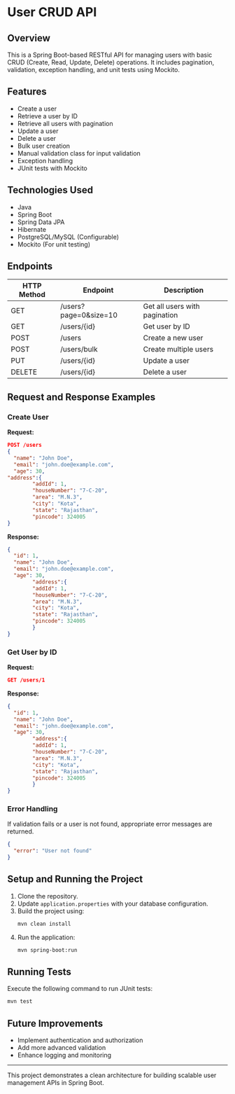 # User CRUD API

## Overview
This is a Spring Boot-based RESTful API for managing users with basic CRUD (Create, Read, Update, Delete) operations. It includes pagination, validation, exception handling, and unit tests using Mockito.

## Features
- Create a user
- Retrieve a user by ID
- Retrieve all users with pagination
- Update a user
- Delete a user
- Bulk user creation
- Manual validation class for input validation
- Exception handling
- JUnit tests with Mockito

## Technologies Used
- Java
- Spring Boot
- Spring Data JPA
- Hibernate
- PostgreSQL/MySQL (Configurable)
- Mockito (For unit testing)

## Endpoints
| HTTP Method | Endpoint        | Description |
|------------|----------------|-------------|
| GET        | /users?page=0&size=10 | Get all users with pagination |
| GET        | /users/{id}    | Get user by ID |
| POST       | /users         | Create a new user |
| POST       | /users/bulk    | Create multiple users |
| PUT        | /users/{id}    | Update a user |
| DELETE     | /users/{id}    | Delete a user |

## Request and Response Examples
### Create User
**Request:**
```json
POST /users
{
  "name": "John Doe",
  "email": "john.doe@example.com",
  "age": 30,
"address":{
        "addId": 1,
        "houseNumber": "7-C-20",
        "area": "M.N.3",
        "city": "Kota",
        "state": "Rajasthan",
        "pincode": 324005
}
```
**Response:**
```json
{
  "id": 1,
  "name": "John Doe",
  "email": "john.doe@example.com",
  "age": 30,
        "address":{
        "addId": 1,
        "houseNumber": "7-C-20",
        "area": "M.N.3",
        "city": "Kota",
        "state": "Rajasthan",
        "pincode": 324005
        }
}
```

### Get User by ID
**Request:**
```json
GET /users/1
```
**Response:**
```json
{
  "id": 1,
  "name": "John Doe",
  "email": "john.doe@example.com",
  "age": 30,
        "address":{
        "addId": 1,
        "houseNumber": "7-C-20",
        "area": "M.N.3",
        "city": "Kota",
        "state": "Rajasthan",
        "pincode": 324005
        }
}
```

### Error Handling
If validation fails or a user is not found, appropriate error messages are returned.
```json
{
  "error": "User not found"
}
```

## Setup and Running the Project
1. Clone the repository.
2. Update `application.properties` with your database configuration.
3. Build the project using:
   ```sh
   mvn clean install
   ```
4. Run the application:
   ```sh
   mvn spring-boot:run
   ```

## Running Tests
Execute the following command to run JUnit tests:
```sh
mvn test
```

## Future Improvements
- Implement authentication and authorization
- Add more advanced validation
- Enhance logging and monitoring

---
This project demonstrates a clean architecture for building scalable user management APIs in Spring Boot.

